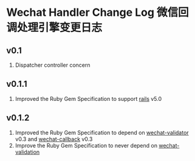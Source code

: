 # Wechat Handler Change Log 微信回调处理引擎变更日志

## v0.1
1. Dispatcher controller concern

## v0.1.1
1. Improved the Ruby Gem Specification to support [rails](https://github.com/rails/rails) v5.0

## v0.1.2
1. Improved the Ruby Gem Specification to depend on [wechat-validator](https://github.com/topbitdu/wechat-validator) v0.3 and [wechat-callback](https://github.com/topbitdu/wechat-callback) v0.3
2. Improve the Ruby Gem Specification to never depend on [wechat-validation](https://github.com/topbitdu/wechat-validation)

